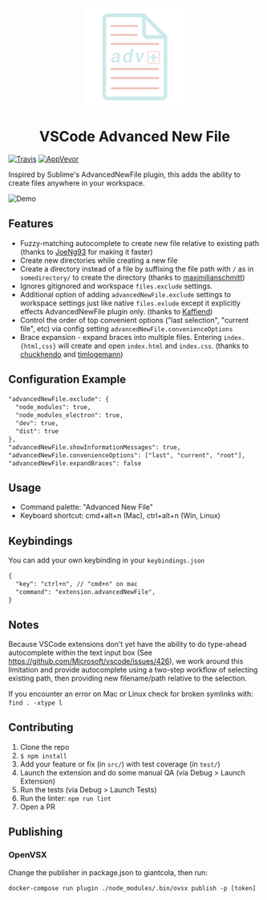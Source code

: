 <p align="center">
  <img height="200" src="icon.png">
</p>

<h1 align="center">
  VSCode Advanced New File
</h1>

[![Travis](https://travis-ci.org/patbenatar/vscode-advanced-new-file.svg?branch=master)](https://travis-ci.org/patbenatar/vscode-advanced-new-file)
[![AppVeyor](https://ci.appveyor.com/api/projects/status/jelxhuh2ssuckk0n/branch/master?svg=true)](https://ci.appveyor.com/project/patbenatar/vscode-advanced-new-file)

Inspired by Sublime's AdvancedNewFile plugin, this adds the ability to create
files anywhere in your workspace.

![Demo](https://media.giphy.com/media/l3vRfRJO7ZX6WNJQs/source.gif)

## Features

* Fuzzy-matching autocomplete to create new file relative to existing path (thanks to
  [JoeNg93](https://github.com/JoeNg93) for making it faster)
* Create new directories while creating a new file
* Create a directory instead of a file by suffixing the file path with `/` as
  in `somedirectory/` to create the directory (thanks to
  [maximilianschmitt](https://github.com/maximilianschmitt))
* Ignores gitignored and workspace `files.exclude` settings.
* Additional option of adding `advancedNewFile.exclude` settings to workspace
  settings just like native `files.exlude` except it explicitly effects
  AdvancedNewFile plugin only. (thanks to [Kaffiend](https://github.com/Kaffiend))
* Control the order of top convenient options ("last selection", "current file",
  etc) via config setting `advancedNewFile.convenienceOptions`
* Brace expansion - expand braces into multiple files. Entering `index.{html,css}` will create and open `index.html` and `index.css`. (thanks to [chuckhendo](https://github.com/chuckhendo) and [timlogemann](https://github.com/timlogemann))

## Configuration Example

```
"advancedNewFile.exclude": {
  "node_modules": true,
  "node_modules_electron": true,
  "dev": true,
  "dist": true
},
"advancedNewFile.showInformationMessages": true,
"advancedNewFile.convenienceOptions": ["last", "current", "root"],
"advancedNewFile.expandBraces": false
```

## Usage

* Command palette: "Advanced New File"
* Keyboard shortcut: cmd+alt+n (Mac), ctrl+alt+n (Win, Linux)

## Keybindings
You can add your own keybinding in your `keybindings.json`
```
{
  "key": "ctrl+n", // "cmd+n" on mac
  "command": "extension.advancedNewFile",
}
```

## Notes

Because VSCode extensions don't yet have the ability to do type-ahead
autocomplete within the text input box (See
https://github.com/Microsoft/vscode/issues/426), we work around this limitation
and provide autocomplete using a two-step workflow of selecting existing path,
then providing new filename/path relative to the selection.

If you encounter an error on Mac or Linux check for broken symlinks with:
`find . -xtype l`

## Contributing

1. Clone the repo
1. `$ npm install`
1. Add your feature or fix (in `src/`) with test coverage (in `test/`)
1. Launch the extension and do some manual QA (via Debug > Launch Extension)
1. Run the tests (via Debug > Launch Tests)
1. Run the linter: `npm run lint`
1. Open a PR

## Publishing

### OpenVSX

Change the publisher in package.json to giantcola, then run:

```
docker-compose run plugin ./node_modules/.bin/ovsx publish -p [token]
```
